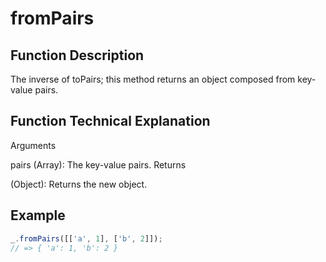 # fromPairs

## Function Description

The inverse of toPairs; this method returns an object composed from key-value pairs.

## Function Technical Explanation

Arguments

pairs (Array): The key-value pairs.
Returns

(Object): Returns the new object.

## Example

```javascript
_.fromPairs([['a', 1], ['b', 2]]);
// => { 'a': 1, 'b': 2 }
```
